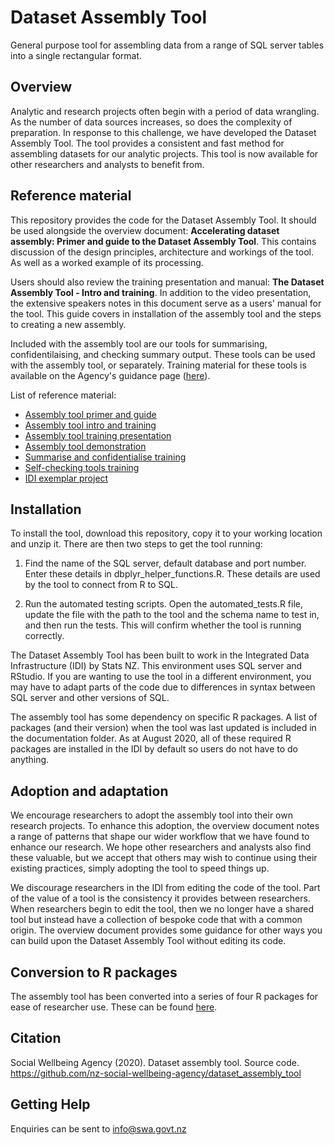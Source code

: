 # Dataset Assembly Tool
General purpose tool for assembling data from a range of SQL server tables into a single rectangular format.

## Overview
Analytic and research projects often begin with a period of data wrangling. As the number of data sources increases, so does the complexity of preparation. In response to this challenge, we have developed the Dataset Assembly Tool. The tool provides a consistent and fast method for assembling datasets for our analytic projects. This tool is now available for other researchers and analysts to benefit from.

## Reference material
This repository provides the code for the Dataset Assembly Tool. It should be used alongside the overview document: **Accelerating dataset assembly: Primer and guide to the Dataset Assembly Tool**. This contains discussion of the design principles, architecture and workings of the tool. As well as a worked example of its processing.

Users should also review the training presentation and manual: **The Dataset Assembly Tool - Intro and training**. In addition to the video presentation, the extensive speakers notes in this document serve as a users' manual for the tool. This guide covers in installation of the assembly tool and the steps to creating a new assembly.

Included with the assembly tool are our tools for summarising, confidentilaising, and checking summary output. These tools can be used with the assembly tool, or separately. Training material for these tools is available on the Agency's guidance page ([here](https://swa.govt.nz/publications/guidance/)).

List of reference material:
* [Assembly tool primer and guide](https://swa.govt.nz/assets/Publications/guidance/Introduction-to-the-Dataset-Assembly-tool-primer-and-guide.pdf)
* [Assembly tool intro and training](https://swa.govt.nz/assets/Publications/guidance/Dataset-Assembly-Tool-introduction-and-training-presentation.pdf)
* [Assembly tool training presentation](https://vimeo.com/490565559)
* [Assembly tool demonstration](https://vimeo.com/561152732/435a570079)
* [Summarise and confidentialise training](https://swa.govt.nz/assets/Publications/guidance/summarise-and-confidentialise-tools-training-guide-v2.pdf)
* [Self-checking tools training](https://swa.govt.nz/assets/Publications/guidance/self-checking-tools-training-guide.pdf)
* [IDI exemplar project](https://swa.govt.nz/assets/Publications/guidance/IDI-Exemplar-project-guide.pdf)

## Installation
To install the tool, download this repository, copy it to your working location and unzip it. There are then two steps to get the tool running:

1. Find the name of the SQL server, default database and port number. Enter these details in dbplyr_helper_functions.R. These details are used by the tool to connect from R to SQL.

2. Run the automated testing scripts. Open the automated_tests.R file, update the file with the path to the tool and the schema name to test in, and then run the tests. This will confirm whether the tool is running correctly.

The Dataset Assembly Tool has been built to work in the Integrated Data Infrastructure (IDI) by Stats NZ. This environment uses SQL server and RStudio. If you are wanting to use the tool in a different environment, you may have to adapt parts of the code due to differences in syntax between SQL server and other versions of SQL.

The assembly tool has some dependency on specific R packages. A list of packages (and their version) when the tool was last updated is included in the documentation folder. As at August 2020, all of these required R packages are installed in the IDI by default so users do not have to do anything.

## Adoption and adaptation
We encourage researchers to adopt the assembly tool into their own research projects. To enhance this adoption, the overview document notes a range of patterns that shape our wider workflow that we have found to enhance our research. We hope other researchers and analysts also find these valuable, but we accept that others may wish to continue using their existing practices, simply adopting the tool to speed things up.

We discourage researchers in the IDI from editing the code of the tool. Part of the value of a tool is the consistency it provides between researchers. When researchers begin to edit the tool, then we no longer have a shared tool but instead have a collection of bespoke code that with a common origin. The overview document provides some guidance for other ways you can build upon the Dataset Assembly Tool without editing its code.

## Conversion to R packages
The assembly tool has been converted into a series of four R packages for ease of researcher use. These can be found [here](https://github.com/simon-anasta/idi_tool_packages).

## Citation
Social Wellbeing Agency (2020). Dataset assembly tool. Source code. https://github.com/nz-social-wellbeing-agency/dataset_assembly_tool

## Getting Help
Enquiries can be sent to info@swa.govt.nz
